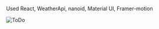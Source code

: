 Used React, WeatherApi, nanoid, Material UI, Framer-motion

![ToDo](https://user-images.githubusercontent.com/103319919/228242895-c16fe3e7-2655-41d0-a53b-b64a64c03fb3.gif)
